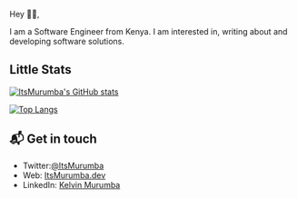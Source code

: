 Hey 👋🏻,

I am a Software Engineer from Kenya. I am interested in, writing about and developing software solutions.

## Little Stats

[![ItsMurumba's GitHub stats](https://github-readme-stats.vercel.app/api?username=itsmurumba&count_private=true)](https://github.com/itsmurumba/github-readme-stats)

[![Top Langs](https://github-readme-stats.vercel.app/api/top-langs/?username=itsmurumba)](https://github.com/itsmurumba/github-readme-stats)



## 📬 Get in touch

- Twitter:[@ItsMurumba](https://twitter.com/ItsMurumba)
- Web: [ItsMurumba.dev](https://itsmurumba.dev)
- LinkedIn: [Kelvin Murumba](https://linkedin.com/in/kelvin-murumba-1301617b)
